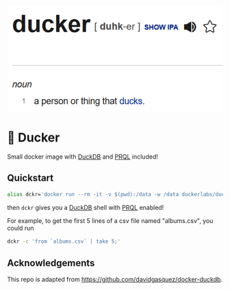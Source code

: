 [![ducker: [noun] a person or thing that ducks](ducker_definition.png)](https://www.dictionary.com/browse/ducker)

# 🦆 Ducker

Small docker image with [DuckDB](https://duckdb.org/) and [PRQL](https://www.prql-lang.org/) included!

## Quickstart

```bash
alias dckr='docker run --rm -it -v $(pwd):/data -w /data duckerlabs/ducker'
```
then `dckr` gives you a [DuckDB](https://duckdb.org/) shell with [PRQL](https://www.prql-lang.org/) enabled!

For example, to get the first 5 lines of a csv file named "albums.csv", you could run
```bash
dckr -c 'from `albums.csv` | take 5;'
```

## Acknowledgements

This repo is adapted from https://github.com/davidgasquez/docker-duckdb.
